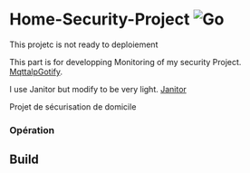 # Home-Security-Project ![Go](https://img.shields.io/badge/go-%2300ADD8.svg?style=for-the-badge&logo=go&logoColor=white)

This projetc is not ready to deploiement


This part is for developping Monitoring of my security Project.
[MqttalpGotify](https://github.com/alpern95/MqttalpGotify/).

I use Janitor but modify to be very light.
[Janitor](https://github.com/a-bali/janitor)

Projet de sécurisation de domicile

### Opération


## Build
